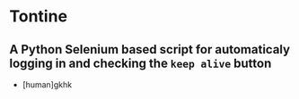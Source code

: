 # Tontine

## A Python Selenium based script for automaticaly logging in and checking the `keep alive` button

- [human]gkhk
